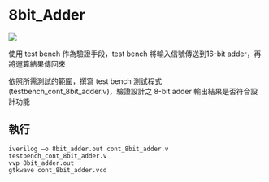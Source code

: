 # 8bit_Adder


![](https://github.com/heysun0728/8bit_Adder/blob/master/8bitadder.png)

使用 test bench 作為驗證手段，test bench 將輸入信號傳送到16-bit adder，再將運算結果傳回來

依照所需測試的範圍，撰寫 test bench 測試程式(testbench_cont_8bit_adder.v)，驗證設計之 8-bit adder 輸出結果是否符合設計功能

## 執行
<pre><code>iverilog –o 8bit_adder.out cont_8bit_adder.v testbench_cont_8bit_adder.v
vvp 8bit_adder.out
gtkwave cont_8bit_adder.vcd
</pre></code>
